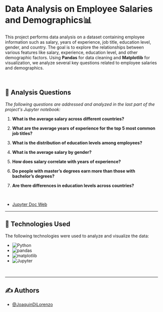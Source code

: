 # Data Analysis on Employee Salaries and Demographics📊

This project performs data analysis on a dataset containing employee information such as salary, years of experience, job title, education level, gender, and country. The goal is to explore the relationships between various features like salary, experience, education level, and other demographic factors. Using **Pandas** for data cleaning and **Matplotlib** for visualization, we analyze several key questions related to employee salaries and demographics.

<br>

## 📍 Analysis Questions

*The following questions are addressed and analyzed in the  last part of the project's Jupyter notebook:*

1. **What is the average salary across different countries?**

2. **What are the average years of experience for the top 5 most common job titles?**

3. **What is the distribution of education levels among employees?**

4. **What is the average salary by gender?**

5. **How does salary correlate with years of experience?**

6. **Do people with master’s degrees earn more than those with bachelor’s degrees?**

7. **Are there differences in education levels across countries?**

<br>

- [Jupyter Doc Web](https://nbviewer.org/github/JoaquinDiLorenzo/Employee-Salaries-Porject/blob/90e4258e50b99c524ab1715d00d5bc6803ba5fff/analysis/data_analysis.ipynb)

---

## 🔧 Technologies Used

The following technologies were used to analyze and visualize the data:

- ![Python](https://img.shields.io/badge/Python-3.x-blue)
- ![pandas](https://img.shields.io/badge/pandas-1.x-blue)
- ![matplotlib](https://img.shields.io/badge/matplotlib-3.x-blue)
- ![Jupyter](https://img.shields.io/badge/Jupyter-Notebook-yellowgreen)

<br>

---

## ✍️ Authors

- [@JoaquinDiLorenzo](https://github.com/JoaquinDiLorenzo)
